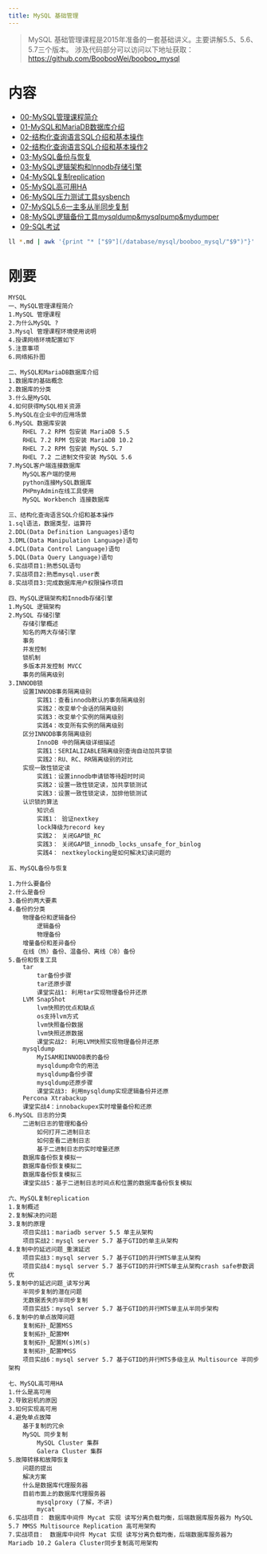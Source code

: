 ```yaml
---
title: MySQL 基础管理
---
```


> MySQL 基础管理课程是2015年准备的一套基础讲义。主要讲解5.5、5.6、5.7三个版本。
> 涉及代码部分可以访问以下地址获取：https://github.com/BoobooWei/booboo_mysql

# 内容

- [00-MySQL管理课程简介](/database/mysql/booboo_mysql/00-MySQL管理课程简介.html)
- [01-MySQL和MariaDB数据库介绍](/database/mysql/booboo_mysql/01-MySQL和MariaDB数据库介绍.html)
- [02-结构化查询语言SQL介绍和基本操作](/database/mysql/booboo_mysql/02-结构化查询语言SQL介绍和基本操作.html)
- [02-结构化查询语言SQL介绍和基本操作2](/database/mysql/booboo_mysql/02-结构化查询语言SQL介绍和基本操作2.html)
- [03-MySQL备份与恢复](/database/mysql/booboo_mysql/03-MySQL备份与恢复.html)
- [03-MySQL逻辑架构和Innodb存储引擎](/database/mysql/booboo_mysql/03-MySQL逻辑架构和Innodb存储引擎.html)
- [04-MySQL复制replication](/database/mysql/booboo_mysql/04-MySQL复制replication.html)
- [05-MySQL高可用HA](/database/mysql/booboo_mysql/05-MySQL高可用HA.html)
- [06-MySQL压力测试工具sysbench](/database/mysql/booboo_mysql/06-MySQL压力测试工具sysbench.html)
- [07-MySQL5.6一主多从半同步复制](/database/mysql/booboo_mysql/07-MySQL5.6一主多从半同步复制.html)
- [08-MySQL逻辑备份工具mysqldump&mysqlpump&mydumper](/database/mysql/booboo_mysql/08-MySQL逻辑备份工具mysqldump&mysqlpump&mydumper.html)
- [09-SQL考试](/database/mysql/booboo_mysql/09-SQL考试.html)

```bash
ll *.md | awk '{print "* ["$9"](/database/mysql/booboo_mysql/"$9")"}' | sed 's/.md//'|sed 's/.md/.html/g'
```

# 刚要

```shell
MYSQL
一、MySQL管理课程简介
1.MySQL 管理课程
2.为什么MySQL ?
3.Mysql 管理课程环境使用说明
4.授课网络环境配置如下
5.注意事项
6.网络拓扑图

二、MySQL和MariaDB数据库介绍
1.数据库的基础概念
2.数据库的分类
3.什么是MySQL
4.如何获得MySQL相关资源
5.MySQL在企业中的应用场景
6.MySQL 数据库安装
	RHEL 7.2 RPM 包安装 MariaDB 5.5
	RHEL 7.2 RPM 包安装 MariaDB 10.2
	RHEL 7.2 RPM 包安装 MySQL 5.7
	RHEL 7.2 二进制文件安装 MySQL 5.6
7.MySQL客户端连接数据库
	MySQL客户端的使用
	python连接MySQL数据库
	PHPmyAdmin在线工具使用
	MySQL Workbench 连接数据库

三、结构化查询语言SQL介绍和基本操作
1.sql语法，数据类型，运算符
2.DDL(Data Definition Languages)语句
3.DML(Data Manipulation Language)语句
4.DCL(Data Control Language)语句
5.DQL(Data Query Language)语句
6.实战项目1:熟悉SQL语句
7.实战项目2:熟悉mysql.user表
8.实战项目3:完成数据库用户权限操作项目

四、MySQL逻辑架构和Innodb存储引擎
1.MySQL 逻辑架构
2.MySQL 存储引擎
	存储引擎概述
	知名的两大存储引擎
	事务
	并发控制
	锁机制
	多版本并发控制 MVCC
	事务的隔离级别
3.INNODB锁
	设置INNODB事务隔离级别
		实践1：查看innodb默认的事务隔离级别
		实践2：改变单个会话的隔离级别
		实践3：改变单个实例的隔离级别
		实践4：改变所有实例的隔离级别
	区分INNODB事务隔离级别
		InnoDB 中的隔离级详细描述
		实践1：SERIALIZABLE隔离级别查询自动加共享锁
		实践2：RU、RC、RR隔离级别的对比
	实现一致性锁定读
		实践1：设置innodb申请锁等待超时时间
		实践2：设置一致性锁定读，加共享锁测试
		实践3：设置一致性锁定读，加排他锁测试
	认识锁的算法
		知识点
		实践1： 验证nextkey
		lock降级为record key
		实践2： 关闭GAP锁_RC
		实践3： 关闭GAP锁_innodb_locks_unsafe_for_binlog
		实践4： nextkeylocking是如何解决幻读问题的

五、MySQL备份与恢复

1.为什么要备份
2.什么是备份
3.备份的两大要素
4.备份的分类
	物理备份和逻辑备份
		逻辑备份
		物理备份
	增量备份和差异备份
	在线（热）备份、温备份、离线（冷）备份
5.备份和恢复工具
	tar
		tar备份步骤
		tar还原步骤
		课堂实战1: 利用tar实现物理备份并还原
	LVM SnapShot
		lvm快照的优点和缺点
		os支持lvm方式
		lvm快照备份数据
		lvm快照还原数据
		课堂实战2: 利用LVM快照实现物理备份并还原
	mysqldump
		MyISAM和INNODB表的备份
		mysqldump命令的用法
		mysqldump备份步骤
		mysqldump还原步骤
		课堂实战3: 利用mysqldump实现逻辑备份并还原
	Percona Xtrabackup
	课堂实战4：innobackupex实时增量备份和还原
6.MySQL 日志的分类
	二进制日志的管理和备份
		如何打开二进制日志
		如何查看二进制日志
		基于二进制日志的实时增量还原
	数据库备份恢复模拟一
	数据库备份恢复模拟二
	数据库备份恢复模拟三
	课堂实战5：基于二进制日志时间点和位置的数据库备份恢复模拟

六、MySQL复制replication
1.复制概述
2.复制解决的问题
3.复制的原理
	项目实战1：mariadb server 5.5 单主从架构
	项目实战2：mysql server 5.7 基于GTID的单主从架构
4.复制中的延迟问题_重演延迟
	项目实战3：mysql server 5.7 基于GTID的并行MTS单主从架构
	项目实战4：mysql server 5.7 基于GTID的并行MTS单主从架构crash safe参数调优
5.复制中的延迟问题_读写分离
	半同步复制的潜在问题
	无数据丢失的半同步复制
	项目实战5：mysql server 5.7 基于GTID的并行MTS单主从半同步架构
6.复制中的单点故障问题
	复制拓扑_配置MSS
	复制拓扑_配置MM
	复制拓扑_配置M(s)M(s)
	复制拓扑_配置MMSS
	项目实战6：mysql server 5.7 基于GTID的并行MTS多级主从 Multisource 半同步架构

七、MySQL高可用HA
1.什么是高可用
2.导致宕机的原因
3.如何实现高可用
4.避免单点故障
	基于复制的冗余
	MySQL 同步复制
		MySQL Cluster 集群
		Galera Cluster 集群
5.故障转移和故障恢复
	问题的提出
	解决方案
	什么是数据库代理服务器
	目前市面上的数据库代理服务器
		mysqlproxy (了解，不讲)
		mycat
6.实战项目： 数据库中间件 Mycat 实现 读写分离负载均衡，后端数据库服务器为 MySQL 5.7 MMSS Multisource Replication 高可用架构
7.实战项目:  数据库中间件 Mycat 实现 读写分离负载均衡，后端数据库服务器为 Mariadb 10.2 Galera Cluster同步复制高可用架构
```
